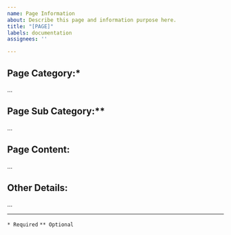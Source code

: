 ```yaml
---
name: Page Information
about: Describe this page and information purpose here.
title: "[PAGE]"
labels: documentation
assignees: ''

---
```


## Page Category:*
...

## Page Sub Category:**
...

## Page Content:
...

## Other Details:
...


---
`* Required`
`** Optional`
